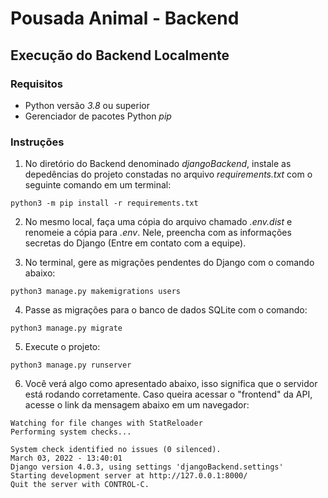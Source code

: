 # Pousada Animal - Backend

## Execução do Backend Localmente

### Requisitos
* Python versão *3.8* ou superior
* Gerenciador de pacotes Python *pip*

### Instruções
1. No diretório do Backend denominado _djangoBackend_, instale as depedências do projeto constadas no arquivo _requirements.txt_ com o seguinte comando em um terminal:
```
python3 -m pip install -r requirements.txt
```

2. No mesmo local, faça uma cópia do arquivo chamado _.env.dist_ e renomeie a cópia para _.env_. Nele, preencha com as informações secretas do Django (Entre em contato com a equipe).

3. No terminal, gere as migrações pendentes do Django com o comando abaixo:
```
python3 manage.py makemigrations users
```

4. Passe as migrações para o banco de dados SQLite com o comando:
```
python3 manage.py migrate
```

5. Execute o projeto:
```
python3 manage.py runserver
```

6. Você verá algo como apresentado abaixo, isso significa que o servidor está rodando corretamente. Caso queira acessar o "frontend" da API, acesse o link da mensagem abaixo em um navegador:
```
Watching for file changes with StatReloader
Performing system checks...

System check identified no issues (0 silenced).
March 03, 2022 - 13:40:01
Django version 4.0.3, using settings 'djangoBackend.settings'
Starting development server at http://127.0.0.1:8000/
Quit the server with CONTROL-C.
```
